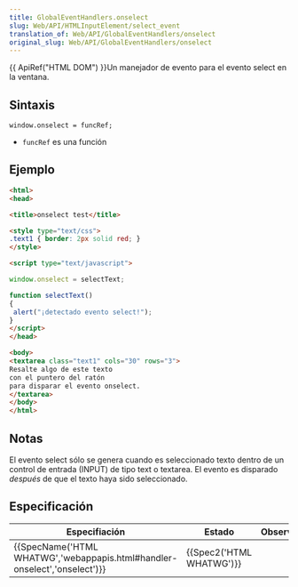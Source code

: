 ```yaml
---
title: GlobalEventHandlers.onselect
slug: Web/API/HTMLInputElement/select_event
translation_of: Web/API/GlobalEventHandlers/onselect
original_slug: Web/API/GlobalEventHandlers/onselect
---
```


{{ ApiRef("HTML DOM") }}Un manejador de evento para el evento select en la ventana.

## Sintaxis

```
window.onselect = funcRef;
```

- `funcRef` es una función

## Ejemplo

```html
<html>
<head>

<title>onselect test</title>

<style type="text/css">
.text1 { border: 2px solid red; }
</style>

<script type="text/javascript">

window.onselect = selectText;

function selectText()
{
 alert("¡detectado evento select!");
}
</script>
</head>

<body>
<textarea class="text1" cols="30" rows="3">
Resalte algo de este texto
con el puntero del ratón
para disparar el evento onselect.
</textarea>
</body>
</html>
```

## Notas

El evento select sólo se genera cuando es seleccionado texto dentro de un control de entrada (INPUT) de tipo text o textarea. El evento es disparado _después_ de que el texto haya sido seleccionado.

## Especificación

| Especifiación                                                                                    | Estado                           | Observaciones |
| ------------------------------------------------------------------------------------------------ | -------------------------------- | ------------- |
| {{SpecName('HTML WHATWG','webappapis.html#handler-onselect','onselect')}} | {{Spec2('HTML WHATWG')}} |               |
